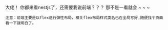 大佬！ 你都来看nestjs了，还需要我说前端？？？ 那不是一看就会 ~ ~ ~

```
注意：前端主要是以flex进行弹性布局，相关flex布局样式类名已在全局写好,随便找个页面看一下就明白了。
```